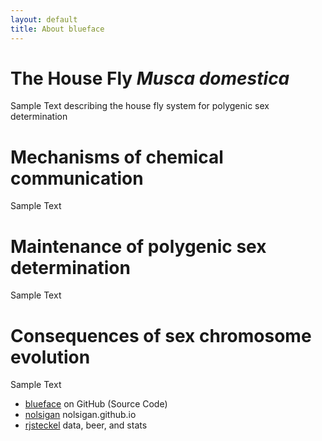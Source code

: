 ```yaml
---
layout: default
title: About blueface
---
```


# The House Fly *Musca domestica*

Sample Text describing the house fly system for polygenic sex determination

# Mechanisms of chemical communication

Sample Text

# Maintenance of polygenic sex determination

Sample Text

# Consequences of sex chromosome evolution

Sample Text

* [blueface][github] on GitHub (Source Code)
* [nolsigan][nolsigan] nolsigan.github.io
* [rjsteckel][rjsteckel] data, beer, and stats

[github]: https://github.com/tnguyen/blueface/
[nolsigan]: http://nolsigan.github.io
[rjsteckel]: http://rjsteckel.github.io
